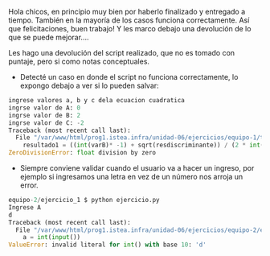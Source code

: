



Hola chicos,
en principio muy bien por haberlo finalizado y entregado a tiempo.
También en la mayoría de los casos funciona correctamente.
Así que felicitaciones, buen trabajo! Y les marco debajo una devolución de lo que se puede mejorar....


Les hago una devolución del script realizado, que no es tomado con puntaje, pero si como notas conceptuales.


- Detecté un caso en donde el script no funciona correctamente, lo expongo debajo a ver si lo pueden salvar:
```python
ingrese valores a, b y c dela ecuacion cuadratica
ingrse valor de A: 0
ingrse valor de B: 2
ingrse valor de C: -2
Traceback (most recent call last):
  File "/var/www/html/prog1.istea.infra/unidad-06/ejercicios/equipo-1/trabajo_clase_ejercicio1.py", line 27, in <module>
    resultado1 = ((int(varB)* -1) + sqrt(resdiscriminante)) / (2 * int(varA))
ZeroDivisionError: float division by zero
```



- Siempre conviene validar cuando el usuario va a hacer un ingreso, por ejemplo si ingresamos una letra en vez de un número nos arroja un error.
```python
equipo-2/ejercicio_1 $ python ejercicio.py 
Ingrese A
d
Traceback (most recent call last):
  File "/var/www/html/prog1.istea.infra/unidad-06/ejercicios/equipo-2/ejercicio_1/ejercicio.py", line 7, in <module>
    a = int(input())
ValueError: invalid literal for int() with base 10: 'd'
```

